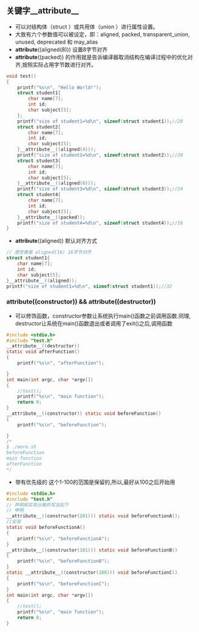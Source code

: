 ## 关键字__attribute__ 
* 可以对结构体（struct ）或共用体（union ）进行属性设置。
* 大致有六个参数值可以被设定，即：aligned, packed, transparent_union, unused, deprecated 和 may_alias 
* __attribute__((aligned(8))) 设置8字节对齐
* __attribute__((packed)) 的作用就是告诉编译器取消结构在编译过程中的优化对齐,按照实际占用字节数进行对齐。
```c
void test()
{
    printf("%s\n", "Hello World!");
    struct student1{
        char name[7];
        int id;
        char subject[5];
    };
    printf("size of student1=%d\n", sizeof(struct student1));//20
    struct student2{
        char name[7];
        int id;
        char subject[5];
    }__attribute__((aligned(4)));
    printf("size of student2=%d\n", sizeof(struct student2));//20
    struct student3{
        char name[7];
        int id;
        char subject[5];
    }__attribute__((aligned(8)));
    printf("size of student3=%d\n", sizeof(struct student3));//24
    struct student4{
        char name[7];
        int id;
        char subject[5];
    }__attribute__((packed));
    printf("size of student4=%d\n", sizeof(struct student4));//16
}
```
* __attribute__((aligned)) 默认对齐方式
```c
// 感觉像是 aligned(16) 16字节对齐
struct student1{
    char name[7];
    int id;
    char subject[5];
}__attribute__((aligned));
printf("size of student1=%d\n", sizeof(struct student1));//32
```
### __attribute__((constructor)) && __attribute__((destructor))
* 可以修饰函数，constructor参数让系统执行main()函数之前调用函数.同理, destructor让系统在main()函数退出或者调用了exit()之后,调用函数
```c
#include <stdio.h>
#include "test.h"
__attribute__((destructor))
static void afterFunction()
{
    printf("%s\n", "afterFunction");

}
int main(int argc, char *argv[])
{
    //test();
    printf("%s\n", "main function");
    return 0;
}
__attribute__((constructor)) static void beforeFunction()
{
    printf("%s\n", "beforeFunction");

}
/*
$ ./more.sh
beforeFunction
main function
afterFunction
*/
```
* 带有优先级的 这个1-100的范围是保留的,所以,最好从100之后开始用
```c
#include <stdio.h>
#include "test.h"
// 声明和实现分离的写法如下
// 申明
__attribute__((constructor(201))) static void beforeFunctionA();
//实现
static void beforeFunctionA()
{
    printf("%s\n", "beforeFunctionA");
}
__attribute__((constructor(101))) static void beforeFunctionB()
{
    printf("%s\n", "beforeFunctionB");
}
static __attribute__((constructor(108))) void beforeFunctionC()
{
    printf("%s\n", "beforeFunctionC");
}
int main(int argc, char *argv[])
{
    //test();
    printf("%s\n", "main function");
    return 0;
}
```
